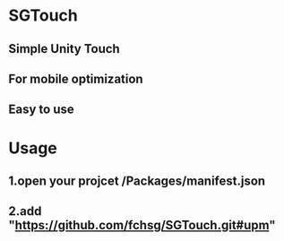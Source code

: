 # SGTouch
## Simple Unity Touch
## For mobile optimization
## Easy to use

# Usage
## 1.open your projcet /Packages/manifest.json
## 2.add "https://github.com/fchsg/SGTouch.git#upm" 

